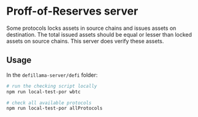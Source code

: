 # Proff-of-Reserves server

Some protocols locks assets in source chains and issues assets on destination.
The total issued assets should be equal or lesser than locked assets on source chains.
This server does verify these assets.

## Usage

In the `defillama-server/defi` folder:

```bash
# run the checking script locally
npm run local-test-por wbtc

# check all available protocols
npm run local-test-por allProtocols
```
